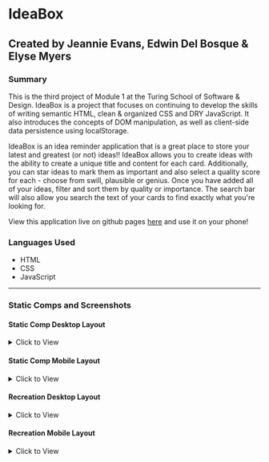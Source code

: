 # IdeaBox
## Created by Jeannie Evans, Edwin Del Bosque & Elyse Myers
### Summary
This is the third project of Module 1 at the Turing School of Software & Design. IdeaBox is a project that focuses on continuing to develop the skills of writing semantic HTML, clean & organized CSS and DRY JavaScript. It also introduces the concepts of DOM manipulation, as well as client-side data persistence using localStorage.

IdeaBox is an idea reminder application that is a great place to store your latest and greatest (or not) ideas!! IdeaBox allows you to create ideas with the ability to create a unique title and content for each card. Additionally, you can star ideas to mark them as important and also select a quality score for each - choose from swill, plausible or genius. Once you have added all of your ideas, filter and sort them by quality or importance. The search bar will also allow you search the text of your cards to find exactly what you're looking for.

View this application live on github pages [here]() and use it on your phone!

### Languages Used
- HTML
- CSS
- JavaScript

---
### Static Comps and Screenshots

#### Static Comp Desktop Layout
<details>
  <summary> Click to View </summary>
  
![](https://frontend.turing.io/assets/images/projects/ideabox/ideabox-redux-01.jpg)
</details>  

#### Static Comp Mobile Layout
<details>
  <summary> Click to View </summary>
  
![](https://frontend.turing.io/assets/images/projects/ideabox/ideabox-redux-02.jpg)
</details>

#### Recreation Desktop Layout
<details>
  <summary> Click to View </summary>
  
![_Users_ecmyers_Developer_Turing_mod-1_idea-box_index html](https://user-images.githubusercontent.com/47042400/61827119-1c180200-ae21-11e9-903a-311dba686baa.png)

![_Users_ecmyers_Developer_Turing_mod-1_idea-box_index html (3)](https://user-images.githubusercontent.com/47042400/61827176-3520b300-ae21-11e9-980b-83bb9f1ff190.png)

 </details>
 
 #### Recreation Mobile Layout
<details>
  <summary> Click to View </summary>
  
![_Users_ecmyers_Developer_Turing_mod-1_idea-box_index html (1)](https://user-images.githubusercontent.com/47042400/61827216-4669bf80-ae21-11e9-95b7-15ce75621596.png)

![_Users_ecmyers_Developer_Turing_mod-1_idea-box_index html (2)](https://user-images.githubusercontent.com/47042400/61827227-49fd4680-ae21-11e9-86a3-7d283c244de5.png)

![_Users_ecmyers_Developer_Turing_mod-1_idea-box_index html (4)](https://user-images.githubusercontent.com/47042400/61827229-4c5fa080-ae21-11e9-927e-ff1055ad4b48.png)
 </details>
  
